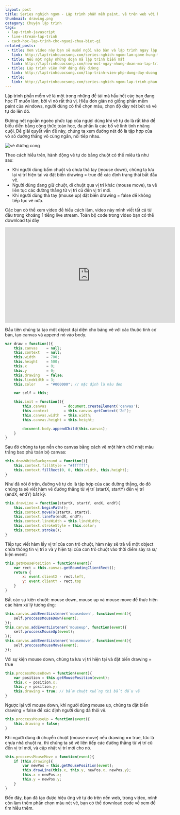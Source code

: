 ```yaml
---
layout: post
title: Series nghịch ngợm - Lập trình phần mềm paint, vẽ trên web với html5 và javascript
thumbnail: drawing.png
category: Chuyện lập trình
tags:
 - lap-trinh-javascript
 - live-stream-lap-trinh
 - cach-hoc-lap-trinh-cho-nguoi-chua-biet-gi
related_posts:
 - title: Xem video này bạn sẽ muốn ngồi vào bàn và lập trình ngay lập tức
   link: http://laptrinhcuocsong.com/series-nghich-ngom-lam-game-hung-trung.html
 - title: Nếu một ngày những đoạn mã lập trình biến mất
   link: http://laptrinhcuocsong.com/neu-mot-ngay-nhung-doan-ma-lap-trinh-bien-mat.html
 - title: Lập trình viên PHP đứng đầy đường
   link: http://laptrinhcuocsong.com/lap-trinh-vien-php-dung-day-duong.html
 - title:
   link: http://laptrinhcuocsong.com/series-nghich-ngom-lap-trinh-phan-mem-paint-ve-tren-web-html5-javascript.html
---
```

Lập trình phần mềm vẽ là một trong những đề tài mà hầu hết các bạn đang học IT muốn làm, bởi vì nó rất thú vị. Hiểu đơn giản nó giống phần mềm paint của windows, người dùng có thể chọn màu, chọn độ dày nét bút và vẽ tự do lên đó.

Đường nét ngoằn ngoèo phức tạp của người dùng khi vẽ tự do là rất khó để biểu diễn bằng công thức toán học, đa phần là các bố vẽ linh tinh nhăng cuội. Để giải quyết vấn đề này, chúng ta xem đường nét đó là tập hợp của vô số đường thẳng vô cùng ngắn, nối tiếp nhau.

![vẽ đường cong](images/ve-duong-cong.png)

Theo cách hiểu trên, hành động vẽ tự do bằng chuột có thể miêu tả như sau:
- Khi người dùng bấm chuột và chưa thả tay (mouse down), chúng ta lưu lại vị trí hiện tại và đặt biến drawing = true để xác định trạng thái bắt đầu vẽ.
- Người dùng đang giữ chuột, di chuột qua vị trí khác (mouse move), ta vẽ liên tục các đường thẳng từ vị trí cũ đến vị trí mới.
- Khi người dùng thả tay (mouse up) đặt biến drawing = false để không tiếp tục vẽ nữa.

Các bạn có thể xem video để hiểu cách làm, video này mình viết tất cả từ đầu trong khoảng 1 tiếng live stream. Toàn bộ code trong video bạn có thể download tại đây

<div class="youtube">
<iframe width="560" height="315" src="https://www.youtube.com/embed/pDSxzvyJ6k8" frameborder="0" allowfullscreen></iframe>
</div>

Đầu tiên chúng ta tạo một object đại diện cho bảng vẽ với các thuộc tính cơ bản, tạo canvas và append nó vào body.

```javascript
var draw = function(){
    this.canvas    = null;
    this.context   = null;
    this.width     = 700;
    this.height    = 500;
    this.x         = 0;
    this.y         = 0;
    this.drawing   = false;
    this.lineWidth = 3;
    this.color     = "#000000"; // mặc định là màu đen

    var self = this;

    this.init = function(){
        this.canvas        = document.createElement('canvas');
        this.context       = this.canvas.getContext('2d');
        this.canvas.width  = this.width;
        this.canvas.height = this.height;

        document.body.appendChild(this.canvas);
    }
}
```

Sau đó chúng ta tạo nền cho canvas bằng cách vẽ một hình chữ nhật màu trắng bao phủ toàn bộ canvas:

```javascript
this.drawWhiteBackground = function(){
    this.context.fillStyle = "#ffffff";
    this.context.fillRect(0, 0, this.width, this.height);
}
```

Như đã nói ở trên, đường vẽ tự do là tập hợp của các đường thẳng, do đó chúng ta sẽ viết hàm vẽ đường thẳng từ vị trí (startX, startY) đến vị trí (endX, endY) bất kỳ:

```javascript
this.drawLine = function(startX, startY, endX, endY){
    this.context.beginPath();
    this.context.moveTo(startX, startY);
    this.context.lineTo(endX, endY);
    this.context.lineWidth = this.lineWidth;
    this.context.strokeStyle = this.color;
    this.context.stroke();
}
```

Tiếp tục viết hàm lấy vị trí của con trỏ chuột, hàm này sẽ trả về một object chứa thông tin vị trí x và y hiện tại của con trỏ chuột vào thời điểm sảy ra sự kiện event:

```javascript
this.getMousePosition = function(event){
    var rect = this.canvas.getBoundingClientRect();
    return {
        x: event.clientX - rect.left,
        y: event.clientY - rect.top
    }
}
```

Bắt các sự kiện chuột: mouse down, mouse up và mouse move để thực hiện các hàm xử lý tương ứng:

```javascript
this.canvas.addEventListener('mousedown', function(event){
    self.proccessMouseDown(event);
});
this.canvas.addEventListener('mouseup', function(event){
    self.proccessMouseUp(event);
});
this.canvas.addEventListener('mousemove', function(event){
    self.proccessMouseMove(event);
});
```

Với sự kiện mouse down, chúng ta lưu vị trí hiện tại và đặt biến drawing = true

```javascript
this.processMouseDown = function(event){
    var position = this.getMousePosition(event);
    this.x = position.x;
    this.y = position.y;
    this.drawing = true; // bấm chuột xuống thì bắt đầu vẽ
}
```

Ngược lại với mouse down, khi người dùng mouse up, chúng ta đặt biến drawing = false để xác định người dùng đã thôi vẽ.

```javascript
this.proccessMouseUp = function(event){
    this.drawing = false;
}
```

Khi người dùng di chuyển chuột (mouse move) nếu drawing == true, tức là chưa nhả chuột ra, thì chúng ta sẽ vẽ liên tiếp các đường thẳng từ vị trí cũ đến vị trí mới, và cập nhật vị trí mới cho nó.

```javascript
this.proccessMouseMove = function(event){
    if (this.drawing){
        var newPos = this.getMousePosition(event);
        this.drawLine(this.x, this.y, newPos.x, newPos.y);
        this.x = newPos.x;
        this.y = newPos.y;
    }
}
```

Đến đây, bạn đã tạo được hiệu ứng vẽ tự do trên nền web, trong video, mình còn làm thêm phần chọn màu nét vẽ, bạn có thể download code về xem để tìm hiểu thêm.
